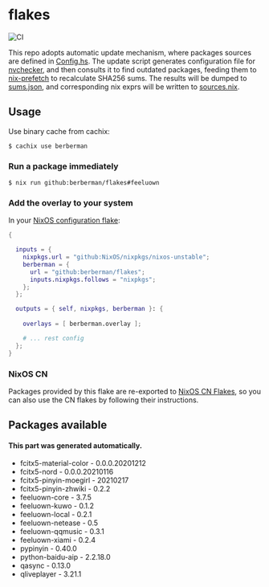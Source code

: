 # flakes

![CI](https://github.com/berberman/flakes/workflows/Update%20and%20check/badge.svg)

This repo adopts automatic update mechanism, where packages sources are defined in [Config.hs](./Config.hs).
The update script generates configuration file for [nvchecker](https://github.com/lilydjwg/nvchecker),
and then consults it to find outdated packages, feeding them to [nix-prefetch](https://github.com/msteen/nix-prefetch)
to recalculate SHA256 sums. The results will be dumped to [sums.json](./sums.json),
and corresponding nix exprs will be written to [sources.nix](./sources.nix).

## Usage

Use binary cache from cachix:

```
$ cachix use berberman
```

### Run a package immediately

```
$ nix run github:berberman/flakes#feeluown
```

### Add the overlay to your system

In your [NixOS configuration flake](https://www.tweag.io/blog/2020-07-31-nixos-flakes/):

```nix
{

  inputs = {
    nixpkgs.url = "github:NixOS/nixpkgs/nixos-unstable";
    berberman = {
      url = "github:berberman/flakes";
      inputs.nixpkgs.follows = "nixpkgs";
    };
  };

  outputs = { self, nixpkgs, berberman }: {
  
    overlays = [ berberman.overlay ];

    # ... rest config
  };
}
```

### NixOS CN

Packages provided by this flake are re-exported to [NixOS CN Flakes](https://github.com/nixos-cn/flakes),
so you can also use the CN flakes by following their instructions.

## Packages available

#### This part was generated automatically.

* fcitx5-material-color - 0.0.0.20201212
* fcitx5-nord - 0.0.0.20210116
* fcitx5-pinyin-moegirl - 20210217
* fcitx5-pinyin-zhwiki - 0.2.2
* feeluown-core - 3.7.5
* feeluown-kuwo - 0.1.2
* feeluown-local - 0.2.1
* feeluown-netease - 0.5
* feeluown-qqmusic - 0.3.1
* feeluown-xiami - 0.2.4
* pypinyin - 0.40.0
* python-baidu-aip - 2.2.18.0
* qasync - 0.13.0
* qliveplayer - 3.21.1